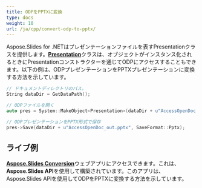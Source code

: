 ```yaml
---
title: ODPをPPTXに変換
type: docs
weight: 10
url: /ja/cpp/convert-odp-to-pptx/
---
```


Aspose.Slides for .NETはプレゼンテーションファイルを表すPresentationクラスを提供します。[**Presentation**](https://reference.aspose.com/slides/cpp/class/aspose.slides.presentation)クラスは、オブジェクトがインスタンス化されるときにPresentationコンストラクターを通じてODPにアクセスすることもできます。以下の例は、ODPプレゼンテーションをPPTXプレゼンテーションに変換する方法を示しています。

``` cpp
// ドキュメントディレクトリのパス。
String dataDir = GetDataPath();

// ODPファイルを開く
auto pres = System::MakeObject<Presentation>(dataDir + u"AccessOpenDoc.odp");

// ODPプレゼンテーションをPPTX形式で保存
pres->Save(dataDir + u"AccessOpenDoc_out.pptx", SaveFormat::Pptx);
```



## **ライブ例**
[**Aspose.Slides Conversion**](https://products.aspose.app/slides/conversion/)ウェブアプリにアクセスできます。これは、**Aspose.Slides API**を使用して構築されています。このアプリは、Aspose.Slides APIを使用してODPをPPTXに変換する方法を示しています。
